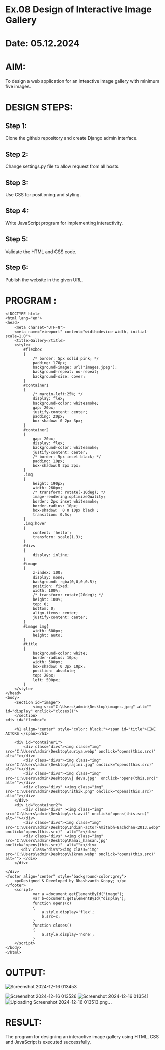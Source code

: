 # Ex.08 Design of Interactive Image Gallery
# Date: 05.12.2024
# AIM:
To design a web application for an inteactive image gallery with minimum five images.

# DESIGN STEPS:
## Step 1:
Clone the github repository and create Django admin interface.

## Step 2:
Change settings.py file to allow request from all hosts.

## Step 3:
Use CSS for positioning and styling.

## Step 4:
Write JavaScript program for implementing interactivity.

## Step 5:
Validate the HTML and CSS code.

## Step 6:
Publish the website in the given URL.

# PROGRAM :
```
<!DOCTYPE html>
<html lang="en">
<head>
    <meta charset="UTF-8">
    <meta name="viewport" content="width=device-width, initial-scale=1.0">
    <title>Gallery</title>
    <style>
        #flexbox
        {
            /* border: 5px solid pink; */
            padding: 170px;
            background-image: url("images.jpeg");
            background-repeat: no-repeat;
            background-size: cover;
        }
        #container1
        {
            /* margin-left:25%; */
            display: flex;
            background-color: whitesmoke; 
            gap: 20px;
            justify-content: center;
            padding: 20px;
            box-shadow: 0 2px 3px;
        }
        #container2
        {
            gap: 20px;
            display: flex;
            background-color: whitesmoke; 
            justify-content: center;
            /* border: 5px inset black; */
            padding: 10px;
            box-shadow:0 2px 3px;
        }
        .img
        {
            height: 190px;
            width: 260px;
            /* transform: rotate(-10deg); */
            image-rendering:optimizeQuality;    
            border: 2px inset whitesmoke;    
            border-radius: 10px;
            box-shadow:  0 0 10px black ;
            transition: 0.5s;
        }
        .img:hover
        {
            content: 'hello';
            transform: scale(1.3);
        }
        #divs
        {
            display: inline;
        }
        #image
        {
            z-index: 100;
            display: none;
            background: rgba(0,0,0,0.5);
            position: fixed;
            width: 100%;
            /* transform: rotate(20deg); */
            height: 100%;
            top: 0;
            bottom: 0;
            align-items: center;
            justify-content: center;    
        }
        #image img{
            width: 600px;
            height: auto;
        }
        #title
        {
            background-color: white;
            border-radius: 10px;
            width: 500px;
            box-shadow: 0 3px 10px;
            position: absolute;
            top: 20px;
            left: 500px;
        }
    </style>
</head>
<body>
    <section id="image">
            <img src="C:\Users\admin\Desktop\images.jpeg" alt="" id="display" onclick="closes()">
    </section>
<div id="flexbox">

    <h1 align="center" style="color: black;"><span id="title">CINE ACTORS </span></h1>

    <div id="container1">
        <div class="divs"><img class="img" src="C:\Users\admin\Desktop\suriya.webp" onclick="opens(this.src)" alt=""></div>
        <div class="divs"><img class="img" src="C:\Users\admin\Desktop\rajini.jpg" onclick="opens(this.src)"   alt=""></div>
        <div class="divs"><img class="img" src="C:\Users\admin\Desktop\vj deva.jpg"  onclick="opens(this.src)"  alt=""></div>
        <div class="divs" ><img class="img" src="C:\Users\admin\Desktop\rithik.png" onclick="opens(this.src)"   alt=""></div>
    </div>
    <div id="container2">
        <div class="divs" ><img class="img" src="C:\Users\admin\Desktop\srk.avif" onclick="opens(this.src)"  alt=""></div>
        <div class="divs"><img class="img" src="C:\Users\admin\Desktop\Indian-actor-Amitabh-Bachchan-2013.webp" onclick="opens(this.src)"  alt=""></div>
        <div class="divs" ><img class="img" src="C:\Users\admin\Desktop\Kamal_haasan.jpg" onclick="opens(this.src)"  alt=""></div>
       <div class="divs"><img class="img" src="C:\Users\admin\Desktop\Vikram.webp" onclick="opens(this.src)"  alt=""> </div>
    </div>
    
</div>
<footer align="center" style="background-color:grey">
    <p>Designed & Developed by Dhashvanth &copy; </p>
</footer>
    <script>
            var a =document.getElementById("image");
            var b=document.getElementById("display");
            function opens(c)
            {
                a.style.display='flex';
                b.src=c;
            }
            function closes()
            {
                a.style.display='none';
            }
    </script>
</body>
</html>
```
# OUTPUT:
![Screenshot 2024-12-16 013453](https://github.com/user-attachments/assets/2c526770-1fcc-440d-84a8-db6ed963916f)

![Screenshot 2024-12-16 013526](https://github.com/user-attachments/assets/6ae2f87e-198d-489d-8f56-55d3ac6d2a79)
![Screenshot 2024-12-16 013541](https://github.com/user-attachments/assets/3e999dc5-f34d-487c-ab21-c26db2ea2236)
![Uploading Screenshot 2024-12-16 013513.png…]()


# RESULT:
The program for designing an interactive image gallery using HTML, CSS and JavaScript is executed successfully.
